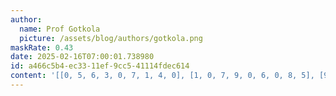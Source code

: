 ```yaml
---
author:
  name: Prof Gotkola
  picture: /assets/blog/authors/gotkola.png
maskRate: 0.43
date: 2025-02-16T07:00:01.738980
id: a466c5b4-ec33-11ef-9cc5-41114fdec614
content: '[[0, 5, 6, 3, 0, 7, 1, 4, 0], [1, 0, 7, 9, 0, 6, 0, 8, 5], [9, 0, 2, 5, 0, 8, 0, 6, 3], [2, 9, 0, 7, 8, 0, 6, 0, 1], [6, 1, 0, 2, 9, 5, 0, 3, 0], [5, 0, 0, 0, 0, 3, 0, 9, 0], [7, 6, 0, 8, 0, 0, 9, 0, 4], [0, 0, 0, 6, 5, 0, 0, 0, 8], [3, 8, 0, 4, 0, 1, 5, 2, 0]]'
---
```

